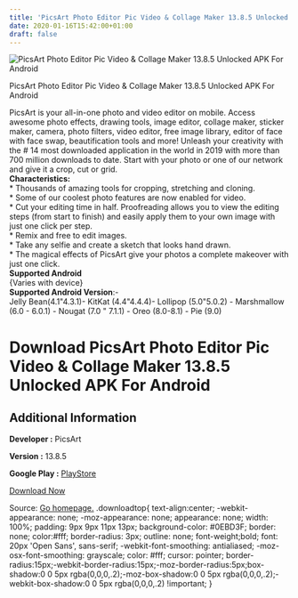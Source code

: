 ```yaml
---
title: 'PicsArt Photo Editor Pic Video & Collage Maker 13.8.5 Unlocked APK For Android'
date: 2020-01-16T15:42:00+01:00
draft: false
---
```


![PicsArt Photo Editor Pic Video & Collage Maker 13.8.5 Unlocked APK For Android](https://i0.wp.com/apkhome.net/wp-content/uploads/2020/01/PicsArt-Photo-Editor-Pic-Video-Collage-Maker-13.8.5-Unlocked.png "PicsArt Photo Editor Pic Video & Collage Maker 13.8.5 Unlocked APK For Android")

  

PicsArt Photo Editor Pic Video & Collage Maker 13.8.5 Unlocked APK For Android

PicsArt is your all-in-one photo and video editor on mobile. Access awesome photo effects, drawing tools, image editor, collage maker, sticker maker, camera, photo filters, video editor, free image library, editor of face with face swap, beautification tools and more! Unleash your creativity with the # 14 most downloaded application in the world in 2019 with more than 700 million downloads to date. Start with your photo or one of our network and give it a crop, cut or grid.  
**Characteristics:**  
\* Thousands of amazing tools for cropping, stretching and cloning.  
\* Some of our coolest photo features are now enabled for video.  
\* Cut your editing time in half. Proofreading allows you to view the editing steps (from start to finish) and easily apply them to your own image with just one click per step.  
\* Remix and free to edit images.  
\* Take any selfie and create a sketch that looks hand drawn.  
\* The magical effects of PicsArt give your photos a complete makeover with just one click.  
**Supported Android**  
{Varies with device}  
**Supported Android Version**:-  
Jelly Bean(4.1"4.3.1)- KitKat (4.4"4.4.4)- Lollipop (5.0"5.0.2) - Marshmallow (6.0 - 6.0.1) - Nougat (7.0 " 7.1.1) - Oreo (8.0-8.1) - Pie (9.0)

Download PicsArt Photo Editor Pic Video & Collage Maker 13.8.5 Unlocked APK For Android
=======================================================================================

Additional Information
----------------------

**Developer :** PicsArt

**Version :** 13.8.5

**Google Play :** [PlayStore](https://play.google.com/store/apps/details?id=com.picsart.studio)

  

[Download Now](https://store4app.co/post/picsart-photo-editor-pic-video-amp-collage-maker-13-8-5-unlocked-apk-for-android_1579185581)

  
Source: [Go homepage.](https://store4app.co/post/picsart-photo-editor-pic-video-amp-collage-maker-13-8-5-unlocked-apk-for-android_1579185581) .downloadtop{ text-align:center; -webkit-appearance: none; -moz-appearance: none; appearance: none; width: 100%; padding: 9px 9px 11px 13px; background-color: #0EBD3F; border: none; color:#fff; border-radius: 3px; outline: none; font-weight;bold; font: 20px 'Open Sans', sans-serif; -webkit-font-smoothing: antialiased; -moz-osx-font-smoothing: grayscale; color: #fff; cursor: pointer; border-radius:15px;-webkit-border-radius:15px;-moz-border-radius:5px;box-shadow:0 0 5px rgba(0,0,0,.2);-moz-box-shadow:0 0 5px rgba(0,0,0,.2);-webkit-box-shadow:0 0 5px rgba(0,0,0,.2) !important; }